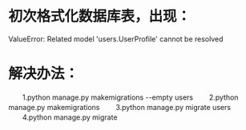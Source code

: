 # 初次格式化数据库表，出现：

ValueError: Related model 'users.UserProfile' cannot be resolved


# 解决办法：

　　1.python manage.py makemigrations --empty users
　　2.python manage.py makemigrations
　　3.python manage.py migrate users
　　4.python manage.py migrate
